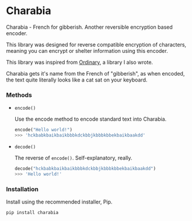 # Charabia

Charabia - French for gibberish. Another reversible encryption based encoder.

This library was designed for reverse compatible encryption of characters,
meaning you can encrypt or shelter information using this encoder.

This library was inspired from [Ordinary](https://github.com/Kreusada/Ordinary),
a library I also wrote.

Charabia gets it's name from the French of "gibberish", as when encoded, the
text quite literally looks like a cat sat on your keyboard.

### Methods

- `encode()`
    
    Use the encode method to encode standard text into Charabia.

    ```py
    encode("Hello world!")
    >>> 'hckbabkbaikbaikbbbkdckbbjkbbbkbbekbaikbaakdd'
    ```

- `decode()`

    The reverse of `encode()`. Self-explanatory, really.

    ```py
    decode("hckbabkbaikbaikbbbkdckbbjkbbbkbbekbaikbaakdd")
    >>> 'Hello world!'

### Installation

Install using the recommended installer, Pip.

```sh
pip install charabia
```
